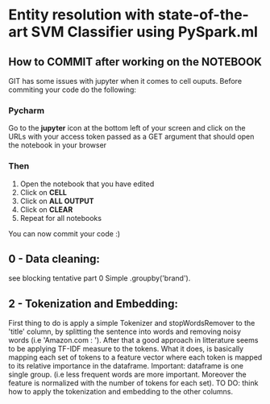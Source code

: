 # Entity resolution with state-of-the-art SVM Classifier using PySpark.ml

## How to COMMIT after working on the NOTEBOOK
GIT has some issues with jupyter when it comes to cell ouputs.
Before commiting your code do the following:

### Pycharm
Go to the **jupyter** icon at the bottom left of your screen and click on the URLs with
your access token passed as a GET argument that should open the notebook in your browser

### Then
1. Open the notebook that you have edited 
2. Click on **CELL**
3. Click on **ALL OUTPUT**
4. Click on **CLEAR**
5. Repeat for all notebooks

You can now commit your code :)

## 0 - Data cleaning:
see blocking tentative part 0 
Simple .groupby('brand').

## 2 - Tokenization and Embedding:
First thing to do is apply a simple Tokenizer and stopWordsRemover to the 'title' column, 
by splitting the sentence into words and removing noisy words (i.e 'Amazon.com : ').
After that a good approach in litterature seems to be applying TF-IDF measure to the tokens.
What it does, is basically mapping each set of tokens to a feature vector where each token is 
mapped to its relative importance in the dataframe. Important: dataframe is one single group. 
(i.e less frequent words are more important. Moreover the feature is normalized with the number of tokens for each set).
TO DO: think how to apply the tokenization and embedding to the other columns.

